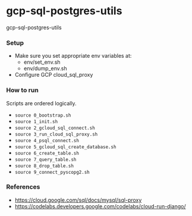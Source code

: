 # gcp-sql-postgres-utils
gcp-sql-postgres-utils

### Setup
- Make sure you set appropriate env variables at:
	- env/set_env.sh
	- env/dump_env.sh
- Configure GCP cloud_sql_proxy

### How to run
Scripts are ordered logically.

- `source 0_bootstrap.sh`
- `source 1_init.sh`
- `source 2_gcloud_sql_connect.sh`
- `source 3_run_cloud_sql_proxy.sh`
- `source 4_psql_connect.sh`
- `source 5_gcloud_sql_create_database.sh`
- `source 6_create_table.sh`
- `source 7_query_table.sh`
- `source 8_drop_table.sh`
- `source 9_connect_pyscopg2.sh`

### References
- https://cloud.google.com/sql/docs/mysql/sql-proxy
- https://codelabs.developers.google.com/codelabs/cloud-run-django/

